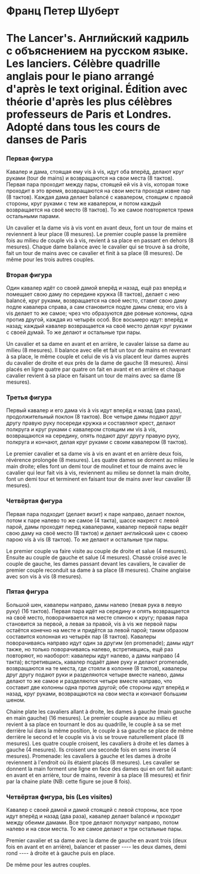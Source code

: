 ﻿# Франц Петер Шуберт
# The Lancer's. Английский кадриль с объяснением на русском языке. Les lanciers. Célèbre quadrille anglais pour le piano arrangé d'après le text original. Édition avec théorie d'après les plus célèbres professeurs de Paris et Londres. Adopté dans tous les cours de danses de Paris

### Первая фигура

Кавалер и дама, стоящая ему vis à vis, идут оба вперёд, делают круг руками (tour de mains) и возвращаются на свои места (8 тактов). Первая пара проходит между пары, стоящей ей vis à vis, которая тоже проходит в это время, возвращаются на свои места проходя извне пар (8 тактов). Каждая дама делает balancé с кавалером, стоящим с правой стороны, круг руками с тем же кавалером, и потом каждый возвращается на своё место (8 тактов). То же самое повторяется тремя остальными парами.

Un cavalier et la dame vis à vis vont en avant deux, font un tour de mains et reviennent à leur place (8 mesures). Le premier couple passe la première fois au milieu de couple vis à vis, revient à sa place en passant en dehors (8 mesures). Chaque dame balance avec le cavalier qui se trouve à sa droite, fait un tour de mains avec ce cavalier et finit à sa place (8 mesures). De même pour les trois autres couples.

### Вторая фигура

Один кавалер идёт со своей дамой вперёд и назад, ещё раз вперёд и помещает свою даму по середине кружка (8 тактов), делает с нею balancé, круг руками, возвращается на своё место, ставит свою даму подле кавалера справа, а сам становится подле дамы слева; его vis à vis делает то же самое; чрез что образуются две ровные колонны, одна против другой, каждая из четырёх особ. Все восьмеро идут: вперёд и назад; каждый кавалер возвращается на своё место делая круг руками с своей думай. То же делают и остальные три пары.

Un cavalier et sa dame en avant et en arrière, le cavaler laisse sa dame au milieu (8 mesures). Il balance avec elle et fait un tour de mains en revenant à sa place, le même couple et celui de vis à vis placent leur dames auprès du cavalier de droite et eux près de la dame de gauche (8 mesures). Ainsi placés en ligne quatre par quatre on fait en avant et en arrière et chaque cavalier revient à sa place en faisant un tour de mains avec sa dame (8 mesures).

### Третья фигура

Первый кавалер и его дама vis à vis идут вперёд и назад (два раза), продолжительный поклон (8 тактов). Все четыре дамы подают друг другу правую руку посереди кружка и составляют крест, делают полкруга и круг руками с кавалером стоящим им vis à vis, возвращаются на середину, опять подают друг другу правую руку, полкруга и кончают, делая круг руками с своим кавалером (8 тактов).

Le premier cavalier et sa dame vis à vis en avant et en arrière deux fois, révérence prolongée (8 mesures). Les quatre dames se donnent au milieu le main droite; elles font un demi tour de moulinet et tour de mains avec le cavalier qui leur fait vis à vis, reviennent au milieu se donnet la main droite, font un demi tour et terminent en faisant tour de mains aver leur cavalier (8 mesures).

### Четвёртая фигура

Первая пара подходит (делает визит) к паре направо, делает поклон, потом к паре налево то же самое (4 такта), шассе накрест с левой парой, дамы проходят перед кавалерами, кавалер первой пары ведёт свою даму на своё место (8 тактов) и делает английский шен с своею парою vis à vis (8 тактов). То же делают и остальные три пары.

Le premier couple va faire visite au couple de droite et salue (4 mesures). Ensuite au couple de gauche et salue (4 mesures). Chassé croisé avec le couple de gauche, les dames passant devant les cavaliers, le cavalier de premier couple reconduit sa dame à sa place (8 mesures). Chaine anglaise avec son vis à vis (8 mesures).

### Пятая фигура

Большой шен, кавалеры направо, дамы налево (левая рука в левую руку) (16 тактов). Первая пара идёт на середину и опять возвращается на своё место, поворачивается на месте спиною к кругу; правая пара становится за первой, а левая за правой, vis à vis же первой пары остаётся конечно на месте и придётся за левой парой; таким образом составится колонная из четырёх пар (8 тактов). Кавалеры поворачиваясь направо идут один за другим (en promenade); дамы идут также, но только поворачиваясь налево, встретившись, ещё раз повторяют, но наоборот: кавалеры идут налево, а дамы направо (4 такта); встретившись, кавалер подаёт даме руку и делают promenade, возвращаются на те места, где стояли в колонне (8 тактов), кавалеры друг другу подают руки и разделяются четыре вместе налево, дамы делают то же самое и разделяются четыре вместе направо, что составит две колонны одна против другой; обе стороны идут вперёд и назад, круг руками, возвращаются на свои места и кончают большим шеном.

Chaine plate les cavaliers allant à droite, les dames à gauche (main gauche en main gauche) (16 mesures). Le premier couple avance au milieu et revient à sa place en tournant le dos au quadrille, le couple à sa se met derrière lui dans la même position, le couple à sa gauche se place de même derrière le second et le couple vis à vis se trouve naturellement placé (8 mesures). Les quatre couple croisent, les cavaliers à droite et les dames à gauche (4 mesures). Ils croisent une seconde fois en sens inverse (4 mesures). Promenade: les cavaliers à gauche et les dames à droite reviennent à l'endroit où ils étaient placés (8 mesures). Les cavalier se donnent la main forment une ligne en face des dames qui en ont fait autant: en avant et en arrière, tour de mains, revenir à sa place (8 mesures) et finir par la chaine plate (NB: cette figure se joue 8 fois).

### Четвёртая фигура, bis (Les visites)

Кавалер с своей дамой и дамой стоящей с левой стороны, все трое идут вперёд и назад (два раза), кавалер делает balancé и проходит между обеими дамами. Все трое делают полукруг направо, потом налево и на свои места. То же самое делают и три остальные пары.

Premier cavalier et sa dame avec la dame de gauche en avant trois (deux fois en avant et en arrière), balancer et passer ---- les deux dames, demi rond ---- à droite et à gauche puis en place.

De même pour les autres couples.
